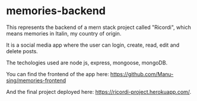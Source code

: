 # memories-backend

This represents the backend of a mern stack project called "Ricordi", which means memories in Italin, my country of origin.

It is a social media app where the user can login, create, read, edit and delete posts.

The techologies used are node js, express, mongoose, mongoDB.

You can find the frontend of the app here: https://github.com/Manu-sing/memories-frontend

And the final project deployed here: https://ricordi-project.herokuapp.com/.
